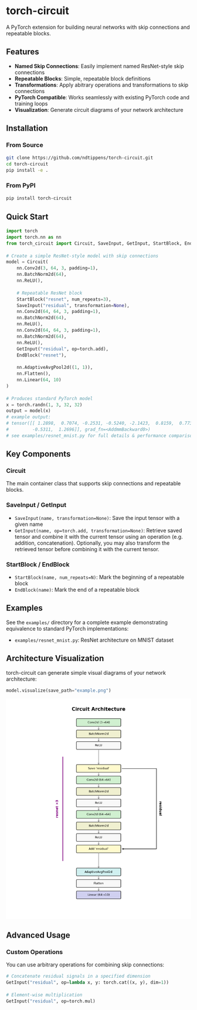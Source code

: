 # torch-circuit

A PyTorch extension for building neural networks with skip connections and repeatable blocks.

## Features

- **Named Skip Connections**: Easily implement named ResNet-style skip connections
- **Repeatable Blocks**: Simple, repeatable block definitions
- **Transformations**: Apply abitrary operations and transformations to skip connections
- **PyTorch Compatible**: Works seamlessly with existing PyTorch code and training loops
- **Visualization**: Generate circuit diagrams of your network architecture

## Installation

### From Source

```bash
git clone https://github.com/ndtippens/torch-circuit.git
cd torch-circuit
pip install -e .
```

### From PyPI

```bash
pip install torch-circuit
```

## Quick Start

```python
import torch
import torch.nn as nn
from torch_circuit import Circuit, SaveInput, GetInput, StartBlock, EndBlock

# Create a simple ResNet-style model with skip connections
model = Circuit(
    nn.Conv2d(3, 64, 3, padding=1),
    nn.BatchNorm2d(64),
    nn.ReLU(),
        
    # Repeatable ResNet block
    StartBlock("resnet", num_repeats=3),
    SaveInput("residual", transformation=None),
    nn.Conv2d(64, 64, 3, padding=1),
    nn.BatchNorm2d(64),
    nn.ReLU(),
    nn.Conv2d(64, 64, 3, padding=1),
    nn.BatchNorm2d(64),
    nn.ReLU(),
    GetInput("residual", op=torch.add),
    EndBlock("resnet"),
    
    nn.AdaptiveAvgPool2d((1, 1)),
    nn.Flatten(),
    nn.Linear(64, 10)
)

# Produces standard PyTorch model
x = torch.randn(1, 3, 32, 32)
output = model(x)
# example output:
# tensor([[ 1.2898,  0.7074, -0.2531, -0.5240, -2.1423,  0.8159,  0.7738,  1.0178,
#         -0.5311,  1.2696]], grad_fn=<AddmmBackward0>)
# see examples/resnet_mnist.py for full details & performance comparison
```


## Key Components

### Circuit

The main container class that supports skip connections and repeatable blocks.

### SaveInput / GetInput

- `SaveInput(name, transformation=None)`: Save the input tensor with a given name
- `GetInput(name, op=torch.add, transformation=None)`: Retrieve saved tensor and combine it with the current tensor using an operation (e.g. addition, concatenation). Optionally, you may also transform the retrieved tensor before combining it with the current tensor.

### StartBlock / EndBlock

- `StartBlock(name, num_repeats=N)`: Mark the beginning of a repeatable block
- `EndBlock(name)`: Mark the end of a repeatable block

## Examples

See the `examples/` directory for a complete example demonstrating equivalence to standard PyTorch implementations:

- `examples/resnet_mnist.py`: ResNet architecture on MNIST dataset

## Architecture Visualization

torch-circuit can generate simple visual diagrams of your network architecture:

```python
model.visualize(save_path="example.png")
```
![Example Circuit](https://github.com/ndtippens/torch-circuit/blob/main/examples/example.png)

## Advanced Usage

### Custom Operations

You can use arbitrary operations for combining skip connections:

```python
# Concatenate residual signals in a specified dimension
GetInput("residual", op=lambda x, y: torch.cat((x, y), dim=1))

# Element-wise multiplication
GetInput("residual", op=torch.mul)
```